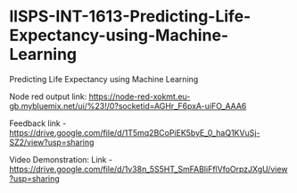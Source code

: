 # llSPS-INT-1613-Predicting-Life-Expectancy-using-Machine-Learning
Predicting Life Expectancy using Machine Learning

Node red output link: https://node-red-xokmt.eu-gb.mybluemix.net/ui/%23!/0?socketid=AGHr_F6pxA-uiFO_AAA6

Feedback link - https://drive.google.com/file/d/1T5mq2BCoPiEK5byE_0_haQ1KVuSj-SZ2/view?usp=sharing

Video Demonstration: Link - https://drive.google.com/file/d/1v38n_5S5HT_SmFABliFflVfoOrpzJXgU/view?usp=sharing


